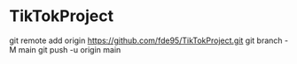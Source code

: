 # TikTokProject
git remote add origin https://github.com/fde95/TikTokProject.git  git branch -M main  git push -u origin main

